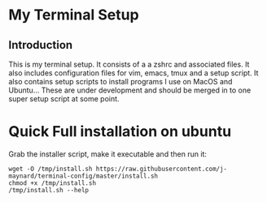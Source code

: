# My Terminal Setup

## Introduction

This is my terminal setup.  It consists of a a zshrc and associated files.
It also includes configuration files for vim, emacs, tmux and a setup
script.  It also contains setup scripts to install programs I use on MacOS
and Ubuntu... These are under development and should be merged in to one 
super setup script at some point.

# Quick Full installation on ubuntu

Grab the installer script, make it executable and then run it:

```
wget -O /tmp/install.sh https://raw.githubusercontent.com/j-maynard/terminal-config/master/install.sh
chmod +x /tmp/install.sh
/tmp/install.sh --help
```

